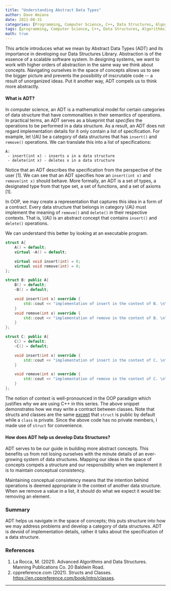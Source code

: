 ```yaml
---
title: "Understanding Abstract Data Types"
author: Dave Amiana
date: 2021-08-31
categories: [Programming, Computer Science, C++, Data Structures, Algorithms]
tags: [programming, Computer Science, C++, Data Structures, Algorithms]
math: true
---
```


This article introduces what we mean by Abstract Data Types (ADT) and its importance in developing our Data Structures Library. Abstraction is of the essence of a scalable software system. In designing systems, we want to work with higher orders of abstraction in the same way we think about concepts. Navigating ourselves in the space of concepts allows us to see the bigger picture and prevents the possibility of inscrutable code -- a result of unorganized ideas. Put it another way, ADT compels us to think more abstractly.

#### What is ADT?

In computer science, an ADT is a mathematical model for certain categories of data structure that have commonalities in their semantics of operations. In practical terms, an ADT serves as a blueprint that _specifies_ the operations to be performed in a data structure. As a result, an ADT does not regard implementation details for it only contain a list of specification. For example, let \\(A\\) be a category of data structures that has `insert()` and `remove()` operations. We can translate this into a list of specifications:

```None
A:
 - insert(int x) - inserts x in a data structure
 - delete(int x) - deletes x in a data structure
```

Notice that an ADT describes the specification from the perspective of the user [1]. We can see that an ADT specifies how an `insert(int x)` and `remove(int x)` should behave. More formally, an ADT is a set of types, a designated type from that type set, a set of functions, and a set of axioms [1].

In OOP, we may create a representation that captures this idea in a form of a contract. Every data structure that belongs in category \\(A\\) must implement the meaning of `remove()` and `delete()` in their respective contexts. That is, \\(A\\) is an abstract concept that contains `insert()` and `delete()` operations.

We can understand this better by looking at an executable program.

```cpp
struct A{
	A() = default;
	virtual ~A() = default;

	virtual void insert(int) = 0;
	virtual void remove(int) = 0;
};

struct B: public A{
	B() = default;
	~B() = default;

	void insert(int x) override {
		std::cout << "implementation of insert in the context of B. \n";
	}
	void remove(int x) override {
		std::cout << "implementation of remove in the context of B. \n";
	}
};

struct C: public A{
	C() = default;
	~C() = default;

	void insert(int x) override {
		std::cout << "implementation of insert in the context of C. \n";
	}

	void remove(int x) override {
		std::cout << "implementation of remove in the context of C. \n";
	}
};
```

The notion of context is well-pronounced in the OOP paradigm which justifies why we are using C++ in this series. The above snippet demonstrates how we may write a contract between classes. Note that structs and classes are the same [except](https://en.cppreference.com/book/intro/classes) that `struct` is public by default while a `class` is private. Since the above code has no private members, I made use of `struct` for convenience.

#### How does ADT help us develop Data Structures?

ADT serves to be our guide in building more abstract concepts. This benefits us from not losing ourselves with the minute details of an ever-growing system of data structures. Mapping our ideas in the space of concepts compels a structure and our responsibility when we implement it is to maintain conceptual consistency.

Maintaining conceptual consistency means that the intention behind operations is deemed appropriate in the context of another data structure. When we remove a value in a list, it should do what we expect it would be: removing an element.

### Summary

ADT helps us navigate in the space of concepts; this puts structure into how we may address problems and develop a category of data structures. ADT is devoid of implementation details, rather it talks about the specification of a data structure.

### References

1. La Rocca, M. (2021). Advanced Algorithms and Data Structures. Manning Publications Co. 20 Baldwin Road.
2. cppreference.com (2021). Structs and Classes. https://en.cppreference.com/book/intro/classes.

---
